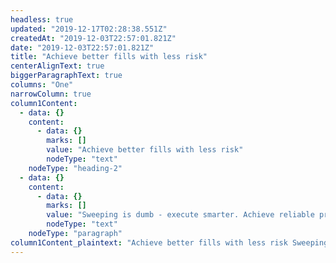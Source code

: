 ```yaml
---
headless: true
updated: "2019-12-17T02:28:38.551Z"
createdAt: "2019-12-03T22:57:01.821Z"
date: "2019-12-03T22:57:01.821Z"
title: "Achieve better fills with less risk"
centerAlignText: true
biggerParagraphText: true
columns: "One"
narrowColumn: true
column1Content:
  - data: {}
    content:
      - data: {}
        marks: []
        value: "Achieve better fills with less risk"
        nodeType: "text"
    nodeType: "heading-2"
  - data: {}
    content:
      - data: {}
        marks: []
        value: "Sweeping is dumb - execute smarter. Achieve reliable price improvements with real-time predictions of market dynamics - in your favor or against you. Illuminate your order slicing strategies with knowledge of hidden orders and reliable predictions of their sizes. Deftly navigate fragmented markets and liquidity mirages with Signum."
        nodeType: "text"
    nodeType: "paragraph"
column1Content_plaintext: "Achieve better fills with less risk Sweeping is dumb - execute smarter. Achieve reliable price improvements with real-time predictions of market dynamics - in your favor or against you. Illuminate your order slicing strategies with knowledge of hidden orders and reliable predictions of their sizes. Deftly navigate fragmented markets and liquidity mirages with Signum."
---
```

